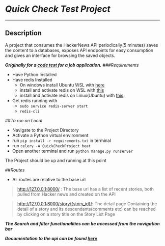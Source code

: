 # _Quick Check Test Project_
-   -   -
## Description
A project that consumes the HackerNews API periodically(5 minutes) saves 
the content to a databases, exposes API endpoints for easy consumption and gives an interface for browsing the saved objects. 

***Originally for a [code test](https://form.jotform.com/211856214308452) for a job application.***
###_Requirements_
* Have Python Installed
* Have redis Installed 
    * On windows install Ubuntu WSL with [here](https://www.windowscentral.com/install-windows-subsystem-linux-windows-10)
    * install  and activate redis on WSL with [this](https://anggo.ro/note/installing-redis-in-ubuntu-wsl/)
    * install and activate redis on Linux(Ubuntu) with [this](https://www.digitalocean.com/community/tutorials/how-to-install-and-secure-redis-on-ubuntu-18-04)
* Get redis running with
  * `sudo service redis-server start`
  * `redis-cli`

##_To run on Local_
* Navigate to the Project Directory
* Activate a Python virtual environment
* run `pip install -r requirements.txt` in terminal
* run `celery -A QuickCheckProject beat` 
* Open another terminal and run `python manage.py runserver`

The Project should be up and running at this point

##_Routes_
* All routes are relative to the base url
> http://127.0.0.1:8000/ : The base url has a list of recent stories, both pulled from Hacker news and created on the API

>http://127.0.0.1:8000/story/{story_id}/:  The detail page Containing the detail of a story and its descendants(comments etc) can be reached by clicking on a story title on the Story List Page 

***The Search and filter functionalities can be accessed from the navigation bar***

***Documentation to the api can be found [here](https://documenter.getpostman.com/view/15225360/TzscqSxE)***




